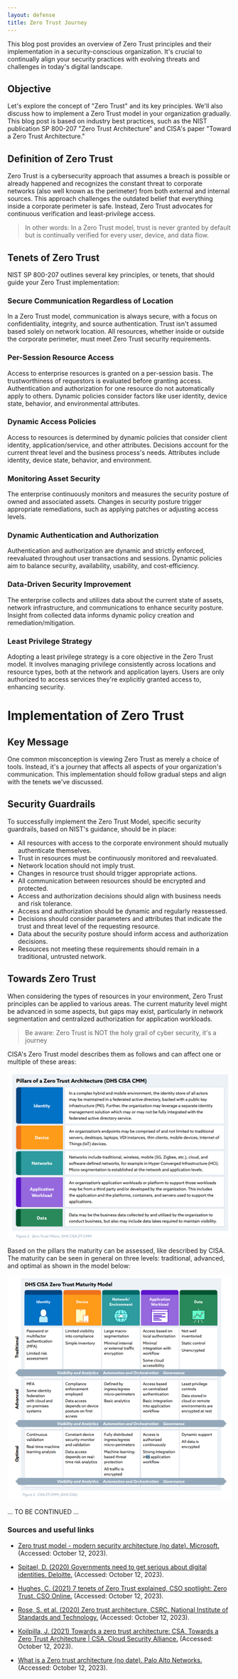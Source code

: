 ```yaml
---
layout: defense
title: Zero Trust Journey
---
```


This blog post provides an overview of Zero Trust principles and their implementation in a security-conscious organization. It's crucial to continually align your security practices with evolving threats and challenges in today's digital landscape.

## Objective

Let's explore the concept of "Zero Trust" and its key principles. We'll also discuss how to implement a Zero Trust model in your organization gradually. This blog post is based on industry best practices, such as the NIST publication SP 800-207 "Zero Trust Architecture" and CISA's paper "Toward a Zero Trust Architecture."

## Definition of Zero Trust

Zero Trust is a cybersecurity approach that assumes a breach is possible or already happened and recognizes the constant threat to corporate networks (also well known as the perimeter) from both external and internal sources. This approach challenges the outdated belief that everything inside a corporate perimeter is safe. Instead, Zero Trust advocates for continuous verification and least-privilege access.

> In other words: In a Zero Trust model, trust is never granted by default but is continually verified for every user, device, and data flow.

## Tenets of Zero Trust

NIST SP 800-207 outlines several key principles, or tenets, that should guide your Zero Trust implementation:

### Secure Communication Regardless of Location

In a Zero Trust model, communication is always secure, with a focus on confidentiality, integrity, and source authentication. Trust isn't assumed based solely on network location. All resources, whether inside or outside the corporate perimeter, must meet Zero Trust security requirements.

### Per-Session Resource Access

Access to enterprise resources is granted on a per-session basis. The trustworthiness of requestors is evaluated before granting access. Authentication and authorization for one resource do not automatically apply to others. Dynamic policies consider factors like user identity, device state, behavior, and environmental attributes.

### Dynamic Access Policies

Access to resources is determined by dynamic policies that consider client identity, application/service, and other attributes. Decisions account for the current threat level and the business process's needs. Attributes include identity, device state, behavior, and environment.

### Monitoring Asset Security

The enterprise continuously monitors and measures the security posture of owned and associated assets. Changes in security posture trigger appropriate remediations, such as applying patches or adjusting access levels.

### Dynamic Authentication and Authorization

Authentication and authorization are dynamic and strictly enforced, reevaluated throughout user transactions and sessions. Dynamic policies aim to balance security, availability, usability, and cost-efficiency.

### Data-Driven Security Improvement

The enterprise collects and utilizes data about the current state of assets, network infrastructure, and communications to enhance security posture. Insight from collected data informs dynamic policy creation and remediation/mitigation.

### Least Privilege Strategy

Adopting a least privilege strategy is a core objective in the Zero Trust model. It involves managing privilege consistently across locations and resource types, both at the network and application layers. Users are only authorized to access services they're explicitly granted access to, enhancing security.


# Implementation of Zero Trust

## Key Message

One common misconception is viewing Zero Trust as merely a choice of tools. Instead, it's a journey that affects all aspects of your organization's communication. This implementation should follow gradual steps and align with the tenets we've discussed.

## Security Guardrails

To successfully implement the Zero Trust Model, specific security guardrails, based on NIST's guidance, should be in place:

- All resources with access to the corporate environment should mutually authenticate themselves.
- Trust in resources must be continuously monitored and reevaluated.
- Network location should not imply trust.
- Changes in resource trust should trigger appropriate actions.
- All communication between resources should be encrypted and protected.
- Access and authorization decisions should align with business needs and risk tolerance.
- Access and authorization should be dynamic and regularly reassessed.
- Decisions should consider parameters and attributes that indicate the trust and threat level of the requesting resource.
- Data about the security posture should inform access and authorization decisions.
- Resources not meeting these requirements should remain in a traditional, untrusted network.

## Towards Zero Trust

When considering the types of resources in your environment, Zero Trust principles can be applied to various areas. The current maturity level might be advanced in some aspects, but gaps may exist, particularly in network segmentation and centralized authorization for application workloads.

> Be aware: Zero Trust is NOT the holy grail of cyber security, it's a journey

CISA's Zero Trust model describes them as follows and can affect one or multiple of these areas:

![](images/pillars_zta.png)

Based on the pillars the maturity can be assessed, like described by CISA. The maturity can be  seen in general on three levels: traditional, advanced, and optimal as shown in the model below:

![](images/zta-maturity.png)


... TO BE CONTINUED ...

### Sources and useful links

- [Zero trust model - modern security architecture (no date). Microsoft.](https://www.microsoft.com/en-us/security/business/zero-trust) (Accessed: October 12, 2023).

- [Spitael, D. (2020) Governments need to get serious about digital identities. Deloitte.](https://www.deloitte.com/global/en/services/risk-advisory/perspectives/zero-trust-the-next-evolution-in-an-organizations-identity-journey.html) (Accessed: October 12, 2023).

- [Hughes, C. (2021) 7 tenets of Zero Trust explained, CSO spotlight: Zero Trust. CSO Online.](https://www.csoonline.com/article/3626432/7-tenets-of-zero-trust-explained.html) (Accessed: October 12, 2023).

- [Rose, S. et al. (2020) Zero trust architecture, CSRC. National Institute of Standards and Technology.](https://csrc.nist.gov/publications/detail/sp/800-207/final) (Accessed: October 12, 2023).

- [Koilpilla, J. (2021) Towards a zero trust architecture: CSA, Towards a Zero Trust Architecture | CSA. Cloud Security Alliance.](https://cloudsecurityalliance.org/artifacts/towards-a-zero-trust-architecture/) (Accessed: October 12, 2023).

- [What is a Zero trust architecture (no date). Palo Alto Networks.](https://www.paloaltonetworks.com/cyberpedia/what-is-a-zero-trust-architecture) (Accessed: October 12, 2023).
